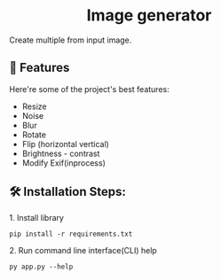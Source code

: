 <h1 align="center" id="title">Image generator</h1>

<p id="description">Create multiple from input image.</p>

<h2>🧐 Features</h2>

Here're some of the project's best features:

- Resize
- Noise
- Blur
- Rotate
- Flip (horizontal vertical)
- Brightness - contrast
- Modify Exif(inprocess)

<h2>🛠️ Installation Steps:</h2>

<p>1. Install library</p>

```
pip install -r requirements.txt
```

<p>2. Run command line interface(CLI) help</p>

```
py app.py --help
```

